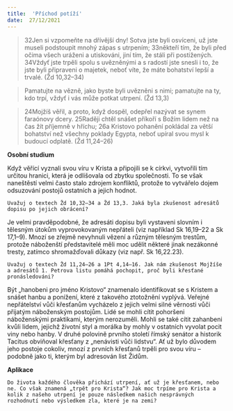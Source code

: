 ```yaml
---
title:  'Příchod potíží'
date:  27/12/2021
---
```


> <p></p>
> 32Jen si vzpomeňte na dřívější dny! Sotva jste byli osvíceni, už jste museli podstoupit mnohý zápas s utrpením; 33někteří tím, že byli před očima všech uráženi a utiskováni, jiní tím, že stáli při postižených. 34Vždyť jste trpěli spolu s uvězněnými a s radostí jste snesli i to, že jste byli připraveni o majetek, neboť víte, že máte bohatství lepší a trvalé. (Žd 10,32–34)

> <p></p>
> Pamatujte na vězně, jako byste byli uvězněni s nimi; pamatujte na ty, kdo trpí, vždyť i vás může potkat utrpení. (Žd 13,3)

> <p></p>
> 24Mojžíš věřil, a proto, když dospěl, odepřel nazývat se synem faraónovy dcery. 25Raději chtěl snášet příkoří s Božím lidem než na čas žít příjemně v hříchu; 26a Kristovo pohanění pokládal za větší bohatství než všechny poklady Egypta, neboť upíral svou mysl k budoucí odplatě. (Žd 11,24–26)

**Osobní studium**

Když věřící vyznali svou víru v Krista a připojili se k církvi, vytvořili tím určitou hranici, která je odlišovala od zbytku společnosti. To se však naneštěstí velmi často stalo zdrojem konfliktů, protože to vytvářelo dojem odsuzování postojů ostatních a jejich hodnot.

`Uvažuj o textech Žd 10,32–34 a Žd 13,3. Jaká byla zkušenost adresátů dopisu po jejich obrácení?`

Je velmi pravděpodobné, že adresáti dopisu byli vystaveni slovním i tělesným útokům vyprovokovaným nepřáteli (viz například Sk 16,19–22 a Sk 17,1–9). Mnozí se zřejmě nevyhnuli vězení a různým tělesným trestům, protože náboženští představitelé měli moc udělit některé jinak nezákonné tresty, zatímco shromažďovali důkazy (viz např. Sk 16,22.23).

`Uvažuj o textech Žd 11,24–26 a 1Pt 4,14–16. Jak nám zkušenost Mojžíše a adresátů 1. Petrova listu pomáhá pochopit, proč byli křesťané pronásledováni?`

Být „hanobeni pro jméno Kristovo“ znamenalo identifikovat se s Kristem a snášet hanbu a ponížení, které z takového ztotožnění vyplývá. Veřejné nepřátelství vůči křesťanům vycházelo z jejich velmi silné věrnosti vůči přijatým náboženským postojům. Lidé se mohli cítit pohoršeni náboženskými praktikami, kterým nerozuměli. Mohli se také cítit zahanbeni kvůli lidem, jejichž životní styl a morálka by mohly v ostatních vyvolat pocit viny nebo hanby. V druhé polovině prvního století římský senátor a historik Tacitus obviňoval křesťany z „nenávisti vůči lidstvu“. Ať už bylo důvodem jeho postoje cokoliv, mnozí z prvních křesťanů trpěli pro svou víru – podobně jako ti, kterým byl adresován list Židům.

**Aplikace**

`Do života každého člověka přichází utrpení, ať už je křesťanem, nebo ne. Co však znamená „trpět pro Krista“? Jak moc trpíme pro Krista a kolik z našeho utrpení je pouze následkem našich nesprávných rozhodnutí nebo výsledkem zla, které je na zemi?`